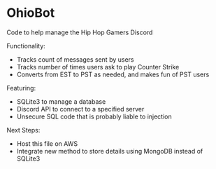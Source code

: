 # OhioBot
Code to help manage the Hip Hop Gamers Discord

Functionality:
* Tracks count of messages sent by users
* Tracks number of times users ask to play Counter Strike
* Converts from EST to PST as needed, and makes fun of PST users

Featuring:
* SQLite3 to manage a database
* Discord API to connect to a specified server
* Unsecure SQL code that is probably liable to injection

Next Steps:
* Host this file on AWS
* Integrate new method to store details using MongoDB instead of SQLite3
